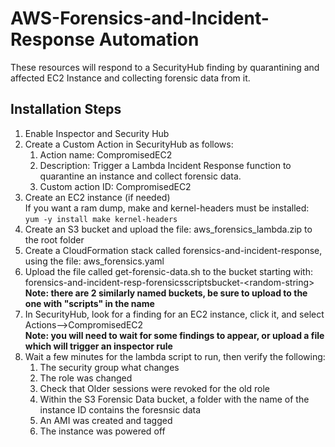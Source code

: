 # AWS-Forensics-and-Incident-Response Automation

These resources will respond to a SecurityHub finding by quarantining and affected EC2 Instance and collecting forensic data from it.

## Installation Steps
1. Enable Inspector and Security Hub
2. Create a Custom Action in SecurityHub as follows:
   1. Action name: CompromisedEC2
   2. Description: Trigger a Lambda Incident Response function to quarantine an instance and collect forensic data.
   3. Custom action ID: CompromisedEC2
3. Create an EC2 instance (if needed)   
   If you want a ram dump, make and kernel-headers must be installed:   
   ```yum -y install make kernel-headers```
4. Create an S3 bucket and upload the file: aws_forensics_lambda.zip to the root folder
5. Create a CloudFormation stack called forensics-and-incident-response, using the file: aws_forensics.yaml
6. Upload the file called get-forensic-data.sh to the bucket starting with:    
   forensics-and-incident-resp-forensicsscriptsbucket-\<random-string\>   
   **Note: there are 2 similarly named buckets, be sure to upload to the one with "scripts" in the name**
7. In SecurityHub, look for a finding for an EC2 instance, click it, and select Actions-->CompromisedEC2    
    **Note: you will need to wait for some findings to appear, or upload a file which will trigger an inspector rule**
8. Wait a few minutes for the lambda script to run, then verify the following:
    1. The security group what changes
    2. The role was changed
    3. Check that Older sessions were revoked for the old role
    4. Within the S3 Forensic Data bucket, a folder with the name of the instance ID contains the foresnsic data
    5. An AMI was created and tagged
    6. The instance was powered off
